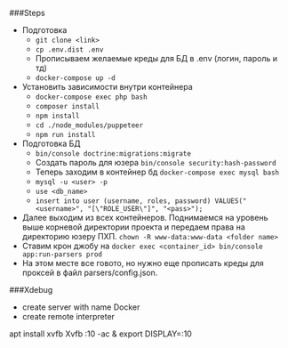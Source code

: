 ###Steps
- Подготовка
  - `git clone <link>`
  - `cp .env.dist .env`
  - Прописываем желаемые креды для БД в .env (логин, пароль и тд)
  - `docker-compose up -d`
- Установить зависимости внутри контейнера
  - `docker-compose exec php bash`
  - `composer install`
  - `npm install`
  - `cd ./node_modules/puppeteer`
  - `npm run install`
- Подготовка БД
  - `bin/console doctrine:migrations:migrate`
  - Создать пароль для юзера `bin/console security:hash-password`
  - Теперь заходим в контейнер бд `docker-compose exec mysql bash`
  - `mysql -u <user> -p`
  - `use <db_name>`
  - `insert into user (username, roles, password) VALUES("<username>", "[\"ROLE_USER\"]", "<pass>");`
- Далее выходим из всех контейнеров. Поднимаемся на уровень выше корневой директории проекта
  и передаем права на директорию юзеру ПХП. `chown -R www-data:www-data <folder name>`
- Ставим крон джобу на `docker exec <container_id> bin/console app:run-parsers prod`
- На этом месте все говото, но нужно еще прописать креды для проксей в файл parsers/config.json.

###Xdebug 

- create server with name Docker
- create remote interpreter



apt install xvfb
Xvfb :10 -ac &
export DISPLAY=:10
